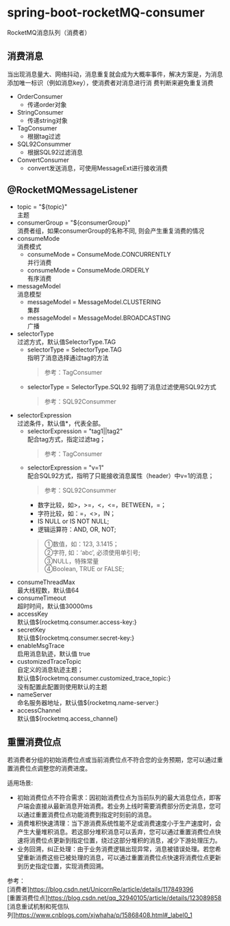 # spring-boot-rocketMQ-consumer

RocketMQ消息队列（消费者）

## 消费消息

当出现消息量大、网络抖动，消息重复就会成为大概率事件，解决方案是，为消息添加唯一标识（例如消息key），使消费者对消息进行消 费判断来避免重复消费

- OrderConsumer  
    - 传递order对象
- StringConsumer
    - 传递string对象
- TagConsumer
    - 根据tag过滤
- SQL92Consummer
    - 根据SQL92过滤消息
- ConvertConsumer
    - convert发送消息，可使用MessageExt进行接收消费

## @RocketMQMessageListener

- topic = "${topic}"    
    主题
- consumerGroup = "${consumerGroup}"    
    消费者组，如果consumerGroup的名称不同, 则会产生重复消费的情况
- consumeMode  
    消费模式
    - consumeMode = ConsumeMode.CONCURRENTLY  
        并行消费
    - consumeMode = ConsumeMode.ORDERLY  
        有序消费
- messageModel  
    消息模型
    - messageModel = MessageModel.CLUSTERING  
        集群
    - messageModel = MessageModel.BROADCASTING  
        广播
- selectorType  
    过滤方式，默认值SelectorType.TAG
    - selectorType = SelectorType.TAG   
        指明了消息选择通过tag的方法
        > 参考：TagConsumer
    - selectorType = SelectorType.SQL92
        指明了消息过滤使用SQL92方式
        > 参考：SQL92Consummer
- selectorExpression    
    过滤条件，默认值*，代表全部。
    - selectorExpression = "tag1||tag2"  
        配合tag方式，指定过滤tag；
        > 参考：TagConsumer
    - selectorExpression = "v=1"  
        配合SQL92方式，指明了只能接收消息属性（header）中v=1的消息； 
        > 参考：SQL92Consummer
        - 数字比较，如>，>=，<，<=，BETWEEN，=；
        - 字符比较，如：=，<>，IN；
        - IS NULL or IS NOT NULL;
        - 逻辑运算符：AND, OR, NOT;
        > ①数值，如：123, 3.1415；  
          ②字符, 如：‘abc’, 必须使用单引号;  
          ③NULL，特殊常量  
          ④Boolean, TRUE or FALSE;  
- consumeThreadMax  
    最大线程数，默认值64
- consumeTimeout  
    超时时间，默认值30000ms
- accessKey  
    默认值${rocketmq.consumer.access-key:}
- secretKey  
    默认值${rocketmq.consumer.secret-key:}
- enableMsgTrace    
    启用消息轨迹，默认值 true
- customizedTraceTopic  
    自定义的消息轨迹主题；     
    默认值${rocketmq.consumer.customized_trace_topic:}     
    没有配置此配置则使用默认的主题 
- nameServer    
    命名服务器地址，默认值${rocketmq.name-server:}
- accessChannel  
    默认值${rocketmq.access_channel}


## 重置消费位点
若消费者分组的初始消费位点或当前消费位点不符合您的业务预期，您可以通过重置消费位点调整您的消费进度。

适用场景:
- 初始消费位点不符合需求：因初始消费位点为当前队列的最大消息位点，即客户端会直接从最新消息开始消费。若业务上线时需要消费部分历史消息，您可以通过重置消费位点功能消费到指定时刻前的消息。
- 消费堆积快速清理：当下游消费系统性能不足或消费速度小于生产速度时，会产生大量堆积消息。若这部分堆积消息可以丢弃，您可以通过重置消费位点快速将消费位点更新到指定位置，绕过这部分堆积的消息，减少下游处理压力。
- 业务回溯，纠正处理：由于业务消费逻辑出现异常，消息被错误处理。若您希望重新消费这些已被处理的消息，可以通过重置消费位点快速将消费位点更新到历史指定位置，实现消费回溯。


参考：  
[消费者]<https://blog.csdn.net/UnicornRe/article/details/117849396>  
[重置消费位点]<https://blog.csdn.net/qq_32940105/article/details/123089858>  
[消息重试机制和死信队列]<https://www.cnblogs.com/xjwhaha/p/15868408.html#_label0_1>

